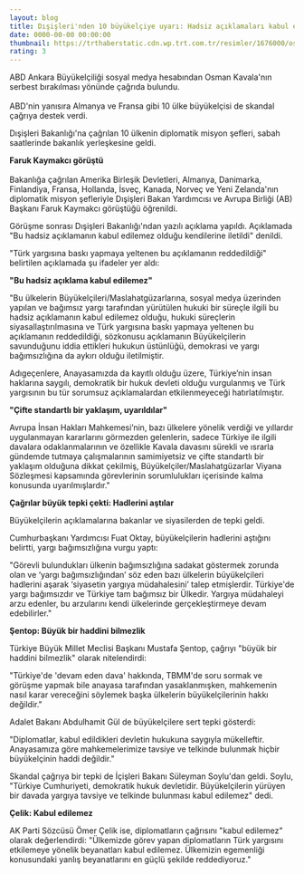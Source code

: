 ```yaml
--- 
layout: blog
title: Dışişleri'nden 10 büyükelçiye uyarı: Hadsiz açıklamaları kabul edilemez
date: 0000-00-00 00:00:00
thumbnail: https://trthaberstatic.cdn.wp.trt.com.tr/resimler/1676000/osman-kavala-1677252.jpg
rating: 3
---
```

<p>
	ABD Ankara Büyükelçiliği sosyal medya hesabından Osman Kavala'nın serbest bırakılması yönünde çağrıda bulundu.<br />
	<br />
	ABD'nin yanısıra Almanya ve Fransa gibi 10 ülke büyükelçisi de skandal çağrıya destek verdi.</p>
<p>
	Dışişleri Bakanlığı'na çağrılan 10 ülkenin diplomatik misyon şefleri, sabah saatlerinde bakanlık yerleşkesine geldi.</p>
<p>
	<strong>Faruk Kaymakcı görüştü</strong><br />
	<br />
	Bakanlığa çağrılan Amerika Birleşik Devletleri, Almanya, Danimarka, Finlandiya, Fransa, Hollanda, İsveç, Kanada, Norveç ve Yeni Zelanda'nın diplomatik misyon şefleriyle Dışişleri Bakan Yardımcısı ve Avrupa Birliği (AB) Başkanı Faruk Kaymakcı görüştüğü öğrenildi. </p>
<p>
	Görüşme sonrası Dışişleri Bakanlığı'ndan yazılı açıklama yapıldı. Açıklamada "Bu hadsiz açıklamanın kabul edilemez olduğu kendilerine iletildi" denildi. </p>
<p>
	"Türk yargısına baskı yapmaya yeltenen bu açıklamanın reddedildiği" belirtilen açıklamada şu ifadeler yer aldı:</p>
<p>
	<strong>"Bu hadsiz açıklama kabul edilemez"</strong></p>
<p>
	"Bu ülkelerin Büyükelçileri/Maslahatgüzarlarına, sosyal medya üzerinden yapılan ve bağımsız yargı tarafından yürütülen hukuki bir süreçle ilgili bu hadsiz açıklamanın kabul edilemez olduğu, hukuki süreçlerin siyasallaştırılmasına ve Türk yargısına baskı yapmaya yeltenen bu açıklamanın reddedildiği, sözkonusu açıklamanın Büyükelçilerin savunduğunu iddia ettikleri hukukun üstünlüğü, demokrasi ve yargı bağımsızlığına da aykırı olduğu iletilmiştir.</p>
<p>
	Adıgeçenlere, Anayasamızda da kayıtlı olduğu üzere, Türkiye’nin insan haklarına saygılı, demokratik bir hukuk devleti olduğu vurgulanmış ve Türk yargısının bu tür sorumsuz açıklamalardan etkilenmeyeceği hatırlatılmıştır.</p>
<p>
	<strong>"Çifte standartlı bir yaklaşım, uyarıldılar"</strong></p>
<p>
	Avrupa İnsan Hakları Mahkemesi’nin, bazı ülkelere yönelik verdiği ve yıllardır uygulanmayan kararlarını görmezden gelenlerin, sadece Türkiye ile ilgili davalara odaklanmalarının ve özellikle Kavala davasını sürekli ve ısrarla gündemde tutmaya çalışmalarının samimiyetsiz ve çifte standartlı bir yaklaşım olduğuna dikkat çekilmiş, Büyükelçiler/Maslahatgüzarlar Viyana Sözleşmesi kapsamında görevlerinin sorumlulukları içerisinde kalma konusunda uyarılmışlardır."</p>
<p>
	<strong>Çağrılar büyük tepki çekti: Hadlerini aştılar</strong></p>
<p>
	Büyükelçilerin açıklamalarına bakanlar ve siyasilerden de tepki geldi. </p>
<p>
	Cumhurbaşkanı Yardımcısı Fuat Oktay, büyükelçilerin hadlerini aştığını belirtti, yargı bağımsızlığına vurgu yaptı: </p>
<p>
	"Görevli bulundukları ülkenin bağımsızlığına sadakat göstermek zorunda olan ve ‘yargı bağımsızlığından’ söz eden bazı ülkelerin büyükelçileri hadlerini aşarak ‘siyasetin yargıya müdahalesini’ talep etmişlerdir. Türkiye'de yargı bağımsızdır ve Türkiye tam bağımsız bir Ülkedir. Yargıya müdahaleyi arzu edenler, bu arzularını kendi ülkelerinde gerçekleştirmeye devam edebilirler."</p>
<p>
	<strong>Şentop: Büyük bir haddini bilmezlik</strong></p>
<p>
	Türkiye Büyük Millet Meclisi Başkanı Mustafa Şentop, çağrıyı "büyük bir haddini bilmezlik" olarak nitelendirdi:</p>
<p>
	"Türkiye'de 'devam eden dava' hakkında, TBMM'de soru sormak ve görüşme yapmak bile anayasa tarafından yasaklanmışken, mahkemenin nasıl karar vereceğini söylemek başka ülkelerin büyükelçilerinin hakkı değildir."</p>
<p>
	Adalet Bakanı Abdulhamit Gül de büyükelçilere sert tepki gösterdi: </p>
<p>
	"Diplomatlar, kabul edildikleri devletin hukukuna saygıyla mükelleftir. Anayasamıza göre mahkemelerimize tavsiye ve telkinde bulunmak hiçbir büyükelçinin haddi değildir."</p>
<p>
	Skandal çağrıya bir tepki de İçişleri Bakanı Süleyman Soylu'dan geldi. Soylu, "Türkiye Cumhuriyeti, demokratik hukuk devletidir. Büyükelçilerin yürüyen bir davada yargıya tavsiye ve telkinde bulunması kabul edilemez" dedi.</p>
<p>
	<strong>Çelik: Kabul edilemez</strong></p>
<p>
	AK Parti Sözcüsü Ömer Çelik ise, diplomatların çağrısını "kabul edilemez" olarak değerlendirdi: "Ülkemizde görev yapan diplomatların Türk yargısını etkilemeye yönelik beyanatları kabul edilemez. Ülkemizin egemenliği konusundaki yanlış beyanatlarını en güçlü şekilde reddediyoruz." </p>
